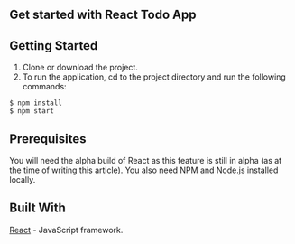 ## Get started with React Todo App

## Getting Started
1. Clone or download the project.
2. To run the application, cd to the project directory and run the following commands:

```
$ npm install
$ npm start
```

## Prerequisites
You will need the alpha build of React as this feature is still in alpha (as at the time of writing this article). You also need NPM and Node.js installed locally.

## Built With
[React]("https://reactjs.org/") - JavaScript framework.
